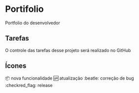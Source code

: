 # Portifolio
Portfolio do desenvolvedor

## Tarefas 

O controle das tarefas desse projeto será realizado no GitHub

## Ícones

:package: nova funcionalidade
:up: atualização
:beatle: correção de bug
:checkred_flag: release